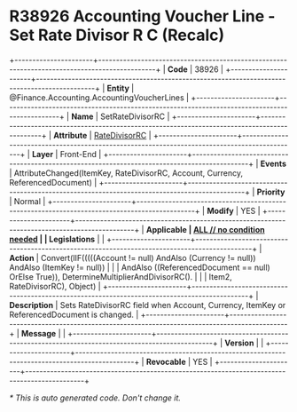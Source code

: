 ﻿---
erp.type: front-end-business-rule
erp.entity: Finance.Accounting.AccountingVoucherLines
---

# R38926 Accounting Voucher Line - Set Rate Divisor R C (Recalc)
+----------------------+----------------------------------------------------------------------------------------------+
| **Code**             | 38926                                                                                        |
+----------------------+----------------------------------------------------------------------------------------------+
| **Entity**           | @Finance.Accounting.AccountingVoucherLines                                                   |
+----------------------+----------------------------------------------------------------------------------------------+
| **Name**             | SetRateDivisorRC                                                                             |
+----------------------+----------------------------------------------------------------------------------------------+
| **Attribute**        | [RateDivisorRC](../entities/Finance.Accounting.AccountingVoucherLines.md#ratedivisorrc)      |
+----------------------+----------------------------------------------------------------------------------------------+
| **Layer**            | Front-End                                                                                    |
+----------------------+----------------------------------------------------------------------------------------------+
| **Events**           | AttributeChanged(ItemKey, RateDivisorRC, Account, Currency, ReferencedDocument)              |
+----------------------+----------------------------------------------------------------------------------------------+
| **Priority**         | Normal                                                                                       |
+----------------------+----------------------------------------------------------------------------------------------+
| **Modify**           | YES                                                                                          |
+----------------------+----------------------------------------------------------------------------------------------+
| **Applicable         | [ALL // no condition needed](xref:applicable-legislations)                                   |
| Legislations**       |                                                                                              |
+----------------------+----------------------------------------------------------------------------------------------+
| **Action**           | Convert(IIF(((((Account != null) AndAlso (Currency != null)) AndAlso (ItemKey != null))      |
|                      | AndAlso ((ReferencedDocument == null) OrElse True)), DetermineMultiplierAndDivisorRC().      |
|                      | Item2, RateDivisorRC), Object)                                                               |
+----------------------+----------------------------------------------------------------------------------------------+
| **Description**      | Sets RateDivisorRC field when Account, Currency, ItemKey or ReferencedDocument is changed.   |
+----------------------+----------------------------------------------------------------------------------------------+
| **Message**          |                                                                                              |
+----------------------+----------------------------------------------------------------------------------------------+
| **Version**          |                                                                                              |
+----------------------+----------------------------------------------------------------------------------------------+
| **Revocable**        | YES                                                                                          |
+----------------------+----------------------------------------------------------------------------------------------+

*\* This is auto generated code. Don't change it.*

